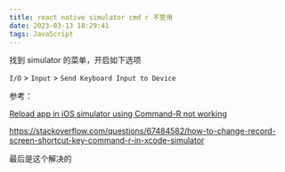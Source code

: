 ```yaml
---
title: react native simulator cmd r 不管用
date: 2023-03-13 18:29:41
tags: JavaScript
---
```


 

找到 simulator 的菜单，开启如下选项

`I/O` > `Input` > `Send Keyboard Input to Device`



参考：

[Reload app in iOS simulator using Command-R not working](https://stackoverflow.com/questions/39939831/reload-app-in-ios-simulator-using-command-r-not-working)

 





https://stackoverflow.com/questions/67484582/how-to-change-record-screen-shortcut-key-command-r-in-xcode-simulator



最后是这个解决的
